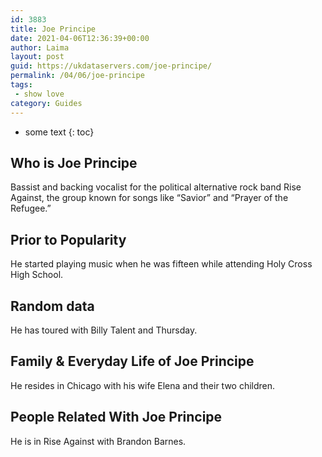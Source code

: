 ```yaml
---
id: 3883
title: Joe Principe
date: 2021-04-06T12:36:39+00:00
author: Laima
layout: post
guid: https://ukdataservers.com/joe-principe/
permalink: /04/06/joe-principe
tags:
 - show love
category: Guides
---
```


* some text
{: toc}


## Who is Joe Principe
                  
                  
                  
Bassist and backing vocalist for the political alternative rock band Rise Against, the group known for songs like &#8220;Savior&#8221; and &#8220;Prayer of the Refugee.&#8221;
                  
              
            
              
            
                
                
                
## Prior to Popularity
                  
                  
                  
He started playing music when he was fifteen while attending Holy Cross High School.
                  
              
            
              
            
                
                
                
## Random data
                  
                  
                  
He has toured with Billy Talent and Thursday.
                  
              
            
              
            
                
                
                
## Family & Everyday Life of Joe Principe
                  
                  
                  
He resides in Chicago with his wife Elena and their two children.
                  
              
            
              
            
                
                
                
## People Related With Joe Principe
                  
                  
                  
He is in Rise Against with Brandon Barnes.
                  
              
            
              
            
                
              
            
              
              
            
            
              
            
          
          
          